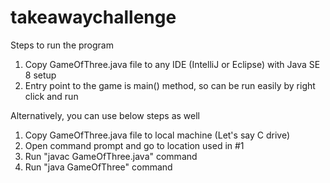 # takeawaychallenge

Steps to run the program

1. Copy GameOfThree.java file to any IDE (IntelliJ or Eclipse) with Java SE 8 setup
2. Entry point to the game is main() method, so can be run easily by right click and run

Alternatively, you can use below steps as well

1. Copy GameOfThree.java file to local machine (Let's say C drive)
2. Open command prompt and go to location used in #1
3. Run "javac GameOfThree.java" command
4. Run "java GameOfThree" command
